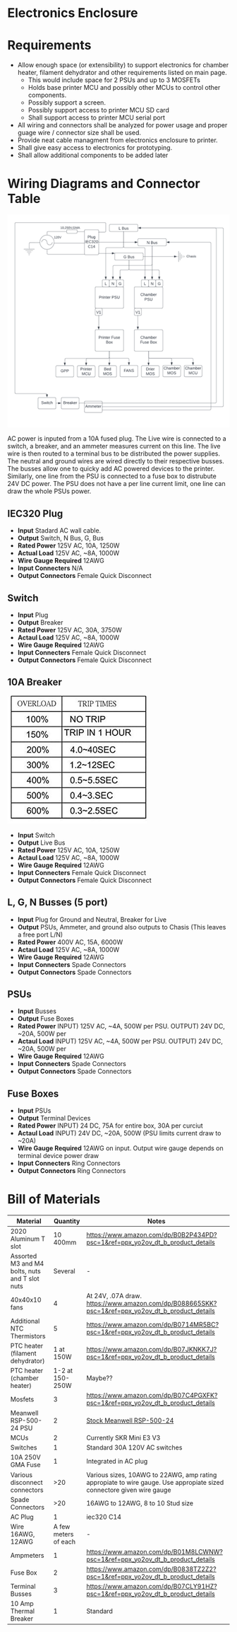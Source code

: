 # Electronics Enclosure

# Requirements
* Allow enough space (or extensibility) to support electronics for chamber heater, filament dehydrator and other requirements listed on main page.
    * This would include space for 2 PSUs and up to 3 MOSFETs
    * Holds base printer MCU and possibly other MCUs to control other components.
    * Possibly support a screen.
    * Possibly support access to printer MCU SD card
    * Shall support access to printer MCU serial port
* All wiring and connectors shall be analyzed for power usage and proper guage wire / connector size shall be used.
* Provide neat cable managment from electronics enclosure to printer.
* Shall give easy access to electronics for prototyping.
* Shall allow additional components to be added later

# Wiring Diagrams and Connector Table

![Alt text](Power_Supply_Wiring.png)

AC power is inputed from a 10A fused plug. The Live wire is connected to a switch, a breaker, and an ammeter measures current on this line. The live wire is then routed to a terminal bus to be distributed the power supplies. The neutral and ground wires are wired directly to their respective busses. The busses allow one to quicky add AC powered devices to the printer. Similarly, one line from the PSU is connected to a fuse box to distrubute 24V DC power. The PSU does not have a per line current limit, one line can draw the whole PSUs power.

## IEC320 Plug

* **Input** Stadard AC wall cable.
* **Output** Switch, N Bus, G, Bus
* **Rated Power** 125V AC, 10A, 1250W
* **Actual Load** 125V AC, ~8A, 1000W
* **Wire Gauge Required** 12AWG
* **Input Connecters** N/A
* **Output Connectors** Female Quick Disconnect

## Switch

* **Input** Plug
* **Output** Breaker
* **Rated Power** 125V AC, 30A, 3750W
* **Actaul Load** 125V AC, ~8A, 1000W
* **Wire Gauge Required** 12AWG
* **Input Connecters** Female Quick Disconnect
* **Output Connectors** Female Quick Disconnect

## 10A Breaker

![Alt text](Trip.png)

* **Input** Switch
* **Output** Live Bus
* **Rated Power** 125V AC, 10A, 1250W
* **Actaul Load** 125V AC, ~8A, 1000W
* **Wire Gauge Required** 12AWG
* **Input Connecters** Female Quick Disconnect
* **Output Connectors** Female Quick Disconnect


## L, G, N Busses (5 port)

* **Input** Plug for Ground and Neutral, Breaker for Live
* **Output** PSUs, Ammeter, and ground also outputs to Chasis (This leaves a free port L/N)
* **Rated Power** 400V AC, 15A, 6000W
* **Actaul Load** 125V AC, ~8A, 1000W
* **Wire Gauge Required** 12AWG
* **Input Connecters** Spade Connectors
* **Output Connectors** Spade Connectors

## PSUs

* **Input** Busses
* **Output** Fuse Boxes
* **Rated Power** INPUT) 125V AC, ~4A, 500W per PSU. OUTPUT) 24V DC, ~20A, 500W per
* **Actaul Load** INPUT) 125V AC, ~4A, 500W per PSU. OUTPUT) 24V DC, ~20A, 500W per
* **Wire Gauge Required** 12AWG
* **Input Connecters** Spade Connectors
* **Output Connectors** Spade Connectors

## Fuse Boxes

* **Input** PSUs
* **Output** Terminal Devices
* **Rated Power** INPUT) 24 DC, 75A for entire box, 30A per curciut
* **Actaul Load** INPUT) 24V DC, ~20A, 500W (PSU limits current draw to ~20A)
* **Wire Gauge Required** 12AWG on input. Output wire gauge depends on terminal device power draw
* **Input Connecters** Ring Connectors
* **Output Connectors** Ring Connectors


# Bill of Materials

| Material | Quantity | Notes |
| --- | --- | --- |
| 2020 Aluminum T slot | 10 400mm | https://www.amazon.com/dp/B0B2P434PD?psc=1&ref=ppx_yo2ov_dt_b_product_details |
| Assorted M3 and M4 bolts, nuts and T slot nuts | Several | - |
| 40x40x10 fans | 4 | At 24V, .07A draw. https://www.amazon.com/dp/B088665SKK?psc=1&ref=ppx_yo2ov_dt_b_product_details | 
| Additional NTC Thermistors | 5 | https://www.amazon.com/dp/B0714MR5BC?psc=1&ref=ppx_yo2ov_dt_b_product_details |
| PTC heater (filament dehydrator) | 1 at 150W | https://www.amazon.com/dp/B07JKNKK7J?psc=1&ref=ppx_yo2ov_dt_b_product_details |
| PTC heater (chamber heater) | 1-2 at 150-250W | Maybe?? |
| Mosfets | 3 | https://www.amazon.com/dp/B07C4PGXFK?psc=1&ref=ppx_yo2ov_dt_b_product_details |
| Meanwell RSP-500-24 PSU | 2 | [Stock Meanwell RSP-500-24](../../DataSheets/MeanWell_500_Datasheet.pdf) |
| MCUs  | 2 | Currently SKR Mini E3 V3 |
| Switches | 1 | Standard 30A 120V AC switches |
| 10A 250V GMA Fuse | 1 | Integrated in AC plug |
| Various disconnect connectors | >20 | Various sizes, 10AWG to 22AWG, amp rating appropiate to wire gauge. Use appropiate sized connectore given wire gauge |
| Spade Connectors | >20 | 16AWG to 12AWG, 8 to 10 Stud size | 
| AC Plug | 1 | iec320 C14 |
| Wire 16AWG, 12AWG | A few meters of each | - |
| Ampmeters | 1 | https://www.amazon.com/dp/B01M8LCWNW?psc=1&ref=ppx_yo2ov_dt_b_product_details |
| Fuse Box | 2 | https://www.amazon.com/dp/B0838TZ2Z2?psc=1&ref=ppx_yo2ov_dt_b_product_details |
| Terminal Busses | 3 | https://www.amazon.com/dp/B07CLY91HZ?psc=1&ref=ppx_yo2ov_dt_b_product_details |
| 10 Amp Thermal Breaker | 1 | Standard | 
